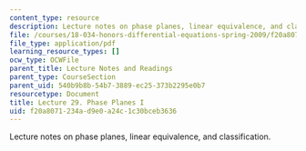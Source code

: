 ```yaml
---
content_type: resource
description: Lecture notes on phase planes, linear equivalence, and classification.
file: /courses/18-034-honors-differential-equations-spring-2009/f20a8071234ad9e0a24c1c30bceb3636_MIT18_034s09_lec29.pdf
file_type: application/pdf
learning_resource_types: []
ocw_type: OCWFile
parent_title: Lecture Notes and Readings
parent_type: CourseSection
parent_uid: 540b9b8b-54b7-3889-ec25-373b2295e0b7
resourcetype: Document
title: Lecture 29. Phase Planes I
uid: f20a8071-234a-d9e0-a24c-1c30bceb3636
---
```

Lecture notes on phase planes, linear equivalence, and classification.

